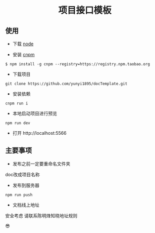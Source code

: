 <h1 align="center">
 项目接口模板
</h1>


## 使用

- 下载 [node](https://nodejs.org/zh-cn/)

- 安装 [cnpm](http://npm.taobao.org/)

```
$ npm install -g cnpm --registry=https://registry.npm.taobao.org
```
- 下载项目
```
git clone https://github.com/yunyi1895/docTemplate.git
```
- 安装依赖
```
cnpm run i
```
- 本地启动项目进行预览
```
npm run dev
```

- 打开 http://localhost:5566

## 主要事项

- 发布之前一定要重命名文件夹

doc改成项目名称

- 发布到服务器

```
npm run push
```
- 文档线上地址

安全考虑 请联系陈明烽知晓地址规则

😎
